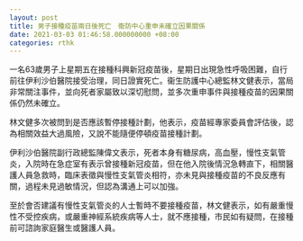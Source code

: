 ```yaml
---
layout: post
title: 男子接種疫苗兩日後死亡　衞防中心重申未確立因果關係
date: 2021-03-03 01:46:58.000000000 +08:00
categories: rthk
---
```


一名63歲男子上星期五在接種科興新冠疫苗後，星期日出現急性呼吸困難，自行前往伊利沙伯醫院接受治理，同日證實死亡。衞生防護中心總監林文健表示，當局非常關注事件，並向死者家屬致以深切慰問，並多次重申事件與接種疫苗的因果關係仍然未確立。

林文健多次被問到是否應該暫停接種計劃，他表示，疫苗經專家委員會評估後，認為相關效益大過風險，又說不能隨便停頓疫苗接種計劃。

伊利沙伯醫院副行政總監陳偉文表示，死者本身有糖尿病，高血壓，慢性支氣管炎，入院時在急症室有表示曾接種新冠疫苗，但在他入院後情況急轉直下，相關醫護人員急救時，臨床表徵與慢性支氣管炎相符，亦未見與接種疫苗的不良反應有關，過程未見過敏情況，但認為溝通上可以加強。

至於會否建議有慢性支氣管炎的人士暫時不要接種疫苗，林文健表示，如有嚴重慢性不受控疾病，或嚴重神經系統疾病等人士，就不應接種，市民如有疑問，在接種前可諮詢家庭醫生或醫護人員。
